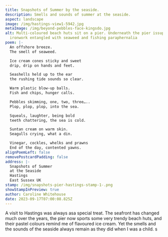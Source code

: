 ```yaml
---
title: Snapshots of Summer by the seaside.
description: Smells and sounds of summer at the seaside.
aspect: landscape
image: /img/hastings-view1-5942.jpg
metaImage: /img/beyond-pebbles-face-kingsdo.jpg
alt: Multi-coloured beach huts sit on a pier. Underneath the pier issupporting
  ironwork entangled with seaweed and fishing paraphernalia
poem: |-
  An offshore breeze.
  The smell of seaweed.

  Ice cream cones sticky and sweet
  drip, drip on hands and feet.

  Seashells held up to the ear
  the rushing tide sounds so clear.

  Warm plastic blow-up balls.
  Fish and chips, hunger calls.

  Pebbles skimming, one, two, three…..
  Plop, plop, plop, into the sea.

  Squeals, laughter, being bold
  teeth chattering, the sea is cold.

  Suntan cream on warm skin. 
  Seagulls crying, what a din.

  Vinegar, cockles, whelks and prawns
  End of the day, contented yawns.
alignPoemLeft: false
removePostcardPadding: false
address: |-
  Snapshots of Summer
  at the Seaside
  Hastings
  East Sussex UK
stamp: /img/snapshots-pier-hastings-stamp-1-.png
showStampInPreview: true
author: Caroline Whitehouse
date: 2023-09-17T07:00:08.825Z
---
```

A visit to Hastings was always asa special treat. The seafront has changed much over the years, the pier now sports some very trendy beach huts, and their pastel colours remind me of flavoured ice cream. Yet the smells and the sounds of the seaside always remain as they did when I was a child. s
